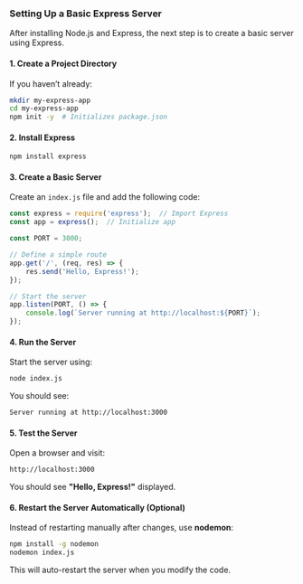 ### Setting Up a Basic Express Server  

After installing Node.js and Express, the next step is to create a basic server using Express.  

#### 1. Create a Project Directory  
If you haven’t already:  
```sh
mkdir my-express-app
cd my-express-app
npm init -y  # Initializes package.json
```

#### 2. Install Express  
```sh
npm install express
```

#### 3. Create a Basic Server  
Create an `index.js` file and add the following code:  

```js
const express = require('express');  // Import Express
const app = express();  // Initialize app

const PORT = 3000;

// Define a simple route
app.get('/', (req, res) => {
    res.send('Hello, Express!');
});

// Start the server
app.listen(PORT, () => {
    console.log(`Server running at http://localhost:${PORT}`);
});
```

#### 4. Run the Server  
Start the server using:  
```sh
node index.js
```
You should see:  
```sh
Server running at http://localhost:3000
```

#### 5. Test the Server  
Open a browser and visit:  
```sh
http://localhost:3000
```
You should see **"Hello, Express!"** displayed.  

#### 6. Restart the Server Automatically (Optional)  
Instead of restarting manually after changes, use **nodemon**:  
```sh
npm install -g nodemon
nodemon index.js
```
This will auto-restart the server when you modify the code.  